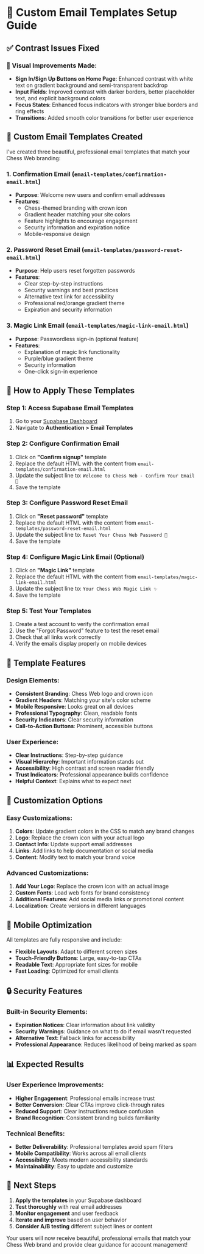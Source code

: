 # 📧 Custom Email Templates Setup Guide

## ✅ Contrast Issues Fixed

### 🎨 Visual Improvements Made:
- **Sign In/Sign Up Buttons on Home Page**: Enhanced contrast with white text on gradient background and semi-transparent backdrop
- **Input Fields**: Improved contrast with darker borders, better placeholder text, and explicit background colors
- **Focus States**: Enhanced focus indicators with stronger blue borders and ring effects
- **Transitions**: Added smooth color transitions for better user experience

## 📧 Custom Email Templates Created

I've created three beautiful, professional email templates that match your Chess Web branding:

### 1. **Confirmation Email** (`email-templates/confirmation-email.html`)
- **Purpose**: Welcome new users and confirm email addresses
- **Features**:
  - Chess-themed branding with crown icon
  - Gradient header matching your site colors
  - Feature highlights to encourage engagement
  - Security information and expiration notice
  - Mobile-responsive design

### 2. **Password Reset Email** (`email-templates/password-reset-email.html`)
- **Purpose**: Help users reset forgotten passwords
- **Features**:
  - Clear step-by-step instructions
  - Security warnings and best practices
  - Alternative text link for accessibility
  - Professional red/orange gradient theme
  - Expiration and security information

### 3. **Magic Link Email** (`email-templates/magic-link-email.html`)
- **Purpose**: Passwordless sign-in (optional feature)
- **Features**:
  - Explanation of magic link functionality
  - Purple/blue gradient theme
  - Security information
  - One-click sign-in experience

## 🚀 How to Apply These Templates

### Step 1: Access Supabase Email Templates
1. Go to your [Supabase Dashboard](https://supabase.com/dashboard/project/YOUR_PROJECT_ID/auth/templates)
2. Navigate to **Authentication > Email Templates**

### Step 2: Configure Confirmation Email
1. Click on **"Confirm signup"** template
2. Replace the default HTML with the content from `email-templates/confirmation-email.html`
3. Update the subject line to: `Welcome to Chess Web - Confirm Your Email 🎉`
4. Save the template

### Step 3: Configure Password Reset Email
1. Click on **"Reset password"** template
2. Replace the default HTML with the content from `email-templates/password-reset-email.html`
3. Update the subject line to: `Reset Your Chess Web Password 🔐`
4. Save the template

### Step 4: Configure Magic Link Email (Optional)
1. Click on **"Magic Link"** template
2. Replace the default HTML with the content from `email-templates/magic-link-email.html`
3. Update the subject line to: `Your Chess Web Magic Link ✨`
4. Save the template

### Step 5: Test Your Templates
1. Create a test account to verify the confirmation email
2. Use the "Forgot Password" feature to test the reset email
3. Check that all links work correctly
4. Verify the emails display properly on mobile devices

## 🎨 Template Features

### Design Elements:
- **Consistent Branding**: Chess Web logo and crown icon
- **Gradient Headers**: Matching your site's color scheme
- **Mobile Responsive**: Looks great on all devices
- **Professional Typography**: Clean, readable fonts
- **Security Indicators**: Clear security information
- **Call-to-Action Buttons**: Prominent, accessible buttons

### User Experience:
- **Clear Instructions**: Step-by-step guidance
- **Visual Hierarchy**: Important information stands out
- **Accessibility**: High contrast and screen reader friendly
- **Trust Indicators**: Professional appearance builds confidence
- **Helpful Context**: Explains what to expect next

## 🔧 Customization Options

### Easy Customizations:
1. **Colors**: Update gradient colors in the CSS to match any brand changes
2. **Logo**: Replace the crown icon with your actual logo
3. **Contact Info**: Update support email addresses
4. **Links**: Add links to help documentation or social media
5. **Content**: Modify text to match your brand voice

### Advanced Customizations:
1. **Add Your Logo**: Replace the crown icon with an actual image
2. **Custom Fonts**: Load web fonts for brand consistency
3. **Additional Features**: Add social media links or promotional content
4. **Localization**: Create versions in different languages

## 📱 Mobile Optimization

All templates are fully responsive and include:
- **Flexible Layouts**: Adapt to different screen sizes
- **Touch-Friendly Buttons**: Large, easy-to-tap CTAs
- **Readable Text**: Appropriate font sizes for mobile
- **Fast Loading**: Optimized for email clients

## 🔒 Security Features

### Built-in Security Elements:
- **Expiration Notices**: Clear information about link validity
- **Security Warnings**: Guidance on what to do if email wasn't requested
- **Alternative Text**: Fallback links for accessibility
- **Professional Appearance**: Reduces likelihood of being marked as spam

## 📊 Expected Results

### User Experience Improvements:
- **Higher Engagement**: Professional emails increase trust
- **Better Conversion**: Clear CTAs improve click-through rates
- **Reduced Support**: Clear instructions reduce confusion
- **Brand Recognition**: Consistent branding builds familiarity

### Technical Benefits:
- **Better Deliverability**: Professional templates avoid spam filters
- **Mobile Compatibility**: Works across all email clients
- **Accessibility**: Meets modern accessibility standards
- **Maintainability**: Easy to update and customize

## 🎯 Next Steps

1. **Apply the templates** in your Supabase dashboard
2. **Test thoroughly** with real email addresses
3. **Monitor engagement** and user feedback
4. **Iterate and improve** based on user behavior
5. **Consider A/B testing** different subject lines or content

Your users will now receive beautiful, professional emails that match your Chess Web brand and provide clear guidance for account management!
